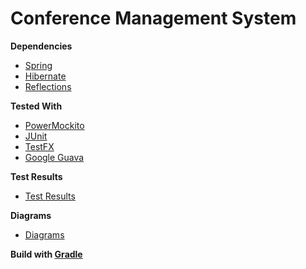 # Conference Management System

**Dependencies**

- [Spring](https://spring.io/)
- [Hibernate](http://hibernate.org/)
- [Reflections](https://github.com/ronmamo/reflections)

**Tested With**

- [PowerMockito](https://github.com/powermock/powermock/wiki/MockitoUsage)
- [JUnit](https://github.com/junit-team/junit4)
- [TestFX](https://github.com/TestFX/TestFX)
- [Google Guava](https://github.com/google/guava)

**Test Results**

- [Test Results](http://htmlpreview.github.io/?https://github.com/alexandrustoica/DiagramsISS/blob/master/Test%20Results%20-%20java_in_org_confery_model_test.html)

**Diagrams**

- [Diagrams](https://github.com/alexandrustoica/DiagramsISS)

**Build with [Gradle](https://gradle.org/)**
